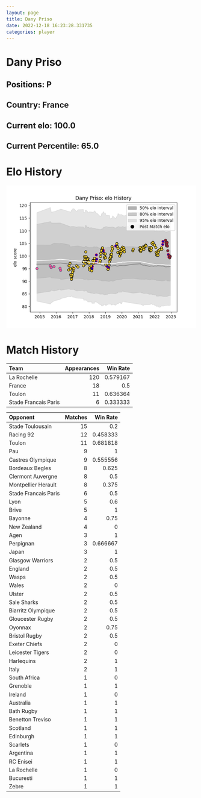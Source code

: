 ```yaml
---  
layout: page  
title: Dany Priso  
date: 2022-12-18 16:23:28.331735  
categories: player  
---
```

# Dany Priso

## Positions: P

## Country: France

## Current elo: 100.0

## Current Percentile: 65.0

# Elo History


![elo history](history_DanyPriso.png)
# Match History


| Team                 |   Appearances |   Win Rate |
|:---------------------|--------------:|-----------:|
| La Rochelle          |           120 |   0.579167 |
| France               |            18 |   0.5      |
| Toulon               |            11 |   0.636364 |
| Stade Francais Paris |             6 |   0.333333 |

| Opponent             |   Matches |   Win Rate |
|:---------------------|----------:|-----------:|
| Stade Toulousain     |        15 |   0.2      |
| Racing 92            |        12 |   0.458333 |
| Toulon               |        11 |   0.681818 |
| Pau                  |         9 |   1        |
| Castres Olympique    |         9 |   0.555556 |
| Bordeaux Begles      |         8 |   0.625    |
| Clermont Auvergne    |         8 |   0.5      |
| Montpellier Herault  |         8 |   0.375    |
| Stade Francais Paris |         6 |   0.5      |
| Lyon                 |         5 |   0.6      |
| Brive                |         5 |   1        |
| Bayonne              |         4 |   0.75     |
| New Zealand          |         4 |   0        |
| Agen                 |         3 |   1        |
| Perpignan            |         3 |   0.666667 |
| Japan                |         3 |   1        |
| Glasgow Warriors     |         2 |   0.5      |
| England              |         2 |   0.5      |
| Wasps                |         2 |   0.5      |
| Wales                |         2 |   0        |
| Ulster               |         2 |   0.5      |
| Sale Sharks          |         2 |   0.5      |
| Biarritz Olympique   |         2 |   0.5      |
| Gloucester Rugby     |         2 |   0.5      |
| Oyonnax              |         2 |   0.75     |
| Bristol Rugby        |         2 |   0.5      |
| Exeter Chiefs        |         2 |   0        |
| Leicester Tigers     |         2 |   0        |
| Harlequins           |         2 |   1        |
| Italy                |         2 |   1        |
| South Africa         |         1 |   0        |
| Grenoble             |         1 |   1        |
| Ireland              |         1 |   0        |
| Australia            |         1 |   1        |
| Bath Rugby           |         1 |   1        |
| Benetton Treviso     |         1 |   1        |
| Scotland             |         1 |   1        |
| Edinburgh            |         1 |   1        |
| Scarlets             |         1 |   0        |
| Argentina            |         1 |   1        |
| RC Enisei            |         1 |   1        |
| La Rochelle          |         1 |   0        |
| Bucuresti            |         1 |   1        |
| Zebre                |         1 |   1        |